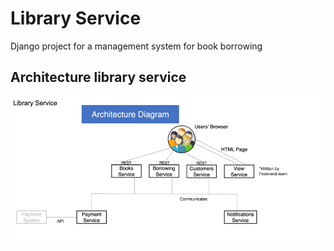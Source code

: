 # Library Service

Django project for a management system for book borrowing

## Architecture library service

![Architecture](architecture_library_api_service.png)